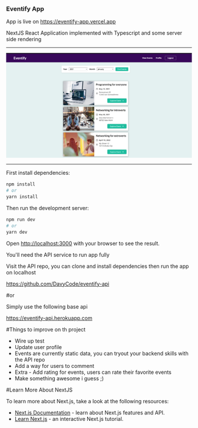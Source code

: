 ### Eventify App

App is live on https://eventify-app.vercel.app

NextJS React Application implemented with Typescript and some server side rendering

---

<div align="center">
  <img src="screenshots/Screenshot.png"><br>
</div>

---

First install dependencies:

```bash
npm install
# or
yarn install
```

Then run the development server:

```bash
npm run dev
# or
yarn dev
```

Open [http://localhost:3000](http://localhost:3000) with your browser to see the result.

You'll need the API service to run app fully

Visit the API repo, you can clone and install dependencies then run the app on localhost

https://github.com/DavyCode/eventify-api

#or

Simply use the following base api

https://eventify-api.herokuapp.com

#Things to improve on th project

- Wire up test
- Update user profile
- Events are currently static data, you can tryout your backend skills with the API repo
- Add a way for users to comment
- Extra - Add rating for events, users can rate their favorite events
- Make something awesome i guess ;)

#Learn More About NextJS

To learn more about Next.js, take a look at the following resources:

- [Next.js Documentation](https://nextjs.org/docs) - learn about Next.js features and API.
- [Learn Next.js](https://nextjs.org/learn) - an interactive Next.js tutorial.
